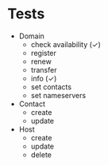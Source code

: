 # Tests

- Domain
    - check availability (✓)
    - register
    - renew
    - transfer
    - info               (✓)
    - set contacts
    - set nameservers
- Contact
    - create
    - update
- Host
    - create
    - update
    - delete
